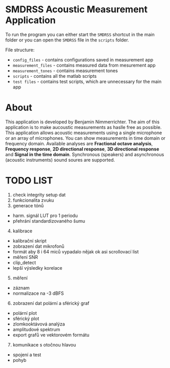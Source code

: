 # SMDRSS Acoustic Measurement Application

To run the program you can either start the `SMDRSS` shortcut in the main folder or you can open the `SMDRSS` file in the `scripts` folder.

File structure:
- `config_files` - contains configurations saved in measurement app
- `measurement_files` - contains measured data from mesurement app
- `measurement_tones` - contains measurement tones
- `scripts` - contains all the matlab scripts
- `test files` - contains test scripts, which are unnecessary for the main app


# About
This application is developed by Benjamin Nimmerrichter. The aim of this application is to make aucoustic measurements as haslle free as possible. This application allows acoustic measurements using a single microphone or an array of microphones. 
You can show measurements in time domain or frequency domain. Available analyses are **Fractional octave analysis**, **Frequency response**, **2D directional response**, **3D directional response** and **Signal in the time domain**. Synchronous (speakers) and asynchronous (acoustic instruments) sound soures are supported.





# TODO LIST
1. check integrity setup dat
2. funkcionalita zvuku
3. generace tónů
- harm. signál LUT pro 1 periodu
- přehrání standardizovaného šumu
4. kalibrace 
- kalibrační skript
- zobrazení dat mikrofonů 
- formát aby 8 i 64 miců vypadalo nějak ok asi scrollovací list
- měření SNR
- clip_detect
- lepší výsledky korelace
5. měření
- záznam
- normalizace na -3 dBFS
6. zobrazení dat polární a sférický graf
- polární plot
- sférický plot
- zlomkooktávová analýza
- amplitudové spektrum
- export grafů ve vektorovém formátu
7. komunikace s otočnou hlavou
- spojení a test
- pohyb

